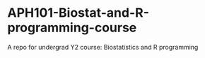 # APH101-Biostat-and-R-programming-course
A repo for undergrad Y2 course: Biostatistics and R programming
